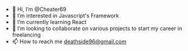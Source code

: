 - 👋 Hi, I’m @Cheater69
- 👀 I’m interested in Javascript's Framework
- 🌱 I’m currently learning React
- 💞️ I’m looking to collaborate on various projects to start my career in freelancing
- 📫 How to reach me deathside96@gmail.com

<!---
Cheater69/Cheater69 is a ✨ special ✨ repository because its `README.md` (this file) appears on your GitHub profile.
You can click the Preview link to take a look at your changes.
--->
